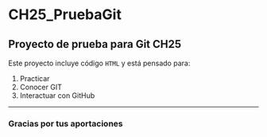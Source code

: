 # CH25_PruebaGit
## Proyecto de prueba para Git CH25

Este proyecto incluye código `HTML` y está pensado para:
1. Practicar
2. Conocer GIT
3. Interactuar con GitHub

---

### Gracias por tus aportaciones
